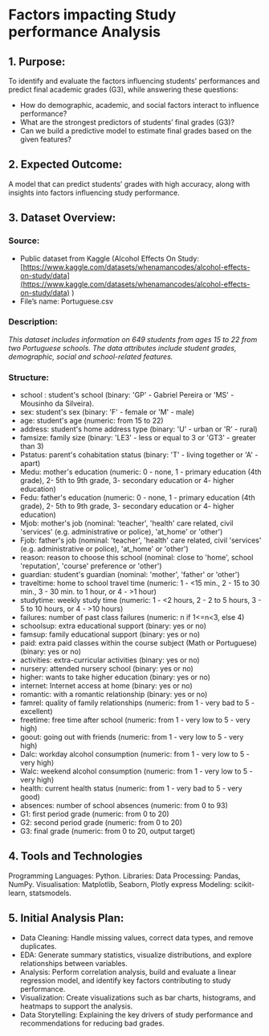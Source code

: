 #  Factors impacting Study performance Analysis

## 1. Purpose: 
To identify and evaluate the factors influencing students' performances and predict final academic grades (G3), while answering these questions:
* How do demographic, academic, and social factors interact to influence performance?
* What are the strongest predictors of students’ final grades (G3)?
* Can we build a predictive model to estimate final grades based on the given features?
## 2. Expected Outcome: 
A model that can predict students’ grades with high accuracy, along with insights into factors influencing study performance.

## 3. Dataset Overview:
### Source: 
* Public dataset from Kaggle (Alcohol Effects On Study: [https://www.kaggle.com/datasets/whenamancodes/alcohol-effects-on-study/data](https://www.kaggle.com/datasets/whenamancodes/alcohol-effects-on-study/data) )
* File’s name: Portuguese.csv
### Description: 
*This dataset includes information on 649 students from ages 15 to 22 from two Portuguese schools. The data attributes include student grades, demographic, social and school-related features.*

### Structure:
* school : student's school (binary: 'GP' - Gabriel Pereira or 'MS' - Mousinho da Silveira).
* sex: student's sex (binary: 'F' - female or 'M' - male)
* age: student's age (numeric: from 15 to 22)
* address: student's home address type (binary: 'U' - urban or 'R' - rural)
* famsize: family size (binary: 'LE3' - less or equal to 3 or 'GT3' - greater than 3)
* Pstatus: parent's cohabitation status (binary: 'T' - living together or 'A' - apart)
* Medu: mother's education (numeric: 0 - none, 1 - primary education (4th grade), 2- 5th to 9th grade, 3- secondary education or 4- higher education)
* Fedu: father's education (numeric: 0 - none, 1 - primary education (4th grade), 2- 5th to 9th grade, 3- secondary education or 4- higher education)
* Mjob: mother's job (nominal: 'teacher', 'health' care related, civil 'services' (e.g. administrative or police), 'at_home' or 'other')
* Fjob: father's job (nominal: 'teacher', 'health' care related, civil 'services' (e.g. administrative or police), 'at_home' or 'other')
* reason: reason to choose this school (nominal: close to 'home', school 'reputation', 'course' preference or 'other')
* guardian: student's guardian (nominal: 'mother', 'father' or 'other')
* traveltime: home to school travel time (numeric: 1 - <15 min., 2 - 15 to 30 min., 3 - 30 min. to 1 hour, or 4 - >1 hour)
* studytime: weekly study time (numeric: 1 - <2 hours, 2 - 2 to 5 hours, 3 - 5 to 10 hours, or 4 - >10 hours)
* failures: number of past class failures (numeric: n if 1<=n<3, else 4)
* schoolsup: extra educational support (binary: yes or no)
* famsup: family educational support (binary: yes or no)
* paid: extra paid classes within the course subject (Math or Portuguese) (binary: yes or no)
* activities: extra-curricular activities (binary: yes or no)
* nursery: attended nursery school (binary: yes or no)
* higher: wants to take higher education (binary: yes or no)
* internet: Internet access at home (binary: yes or no)
* romantic: with a romantic relationship (binary: yes or no)
* famrel: quality of family relationships (numeric: from 1 - very bad to 5 - excellent)
* freetime: free time after school (numeric: from 1 - very low to 5 - very high)
* goout: going out with friends (numeric: from 1 - very low to 5 - very high)
* Dalc: workday alcohol consumption (numeric: from 1 - very low to 5 - very high)
* Walc: weekend alcohol consumption (numeric: from 1 - very low to 5 - very high)
* health: current health status (numeric: from 1 - very bad to 5 - very good)
* absences: number of school absences (numeric: from 0 to 93)
* G1: first period grade (numeric: from 0 to 20)
* G2: second period grade (numeric: from 0 to 20)
* G3: final grade (numeric: from 0 to 20, output target)
## 4. Tools and Technologies
Programming Languages: Python.
Libraries:
Data Processing: Pandas, NumPy.
Visualisation: Matplotlib, Seaborn, Plotly express
Modeling: scikit-learn, statsmodels.
## 5. Initial Analysis Plan:
* Data Cleaning: Handle missing values, correct data types, and remove duplicates.
* EDA: Generate summary statistics, visualize distributions, and explore relationships between variables.
* Analysis: Perform correlation analysis, build and evaluate a linear regression model, and identify key factors contributing to study performance.
* Visualization: Create visualizations such as bar charts, histograms, and heatmaps to support the analysis.
* Data Storytelling: Explaining the key drivers of study performance and recommendations for reducing bad grades.

